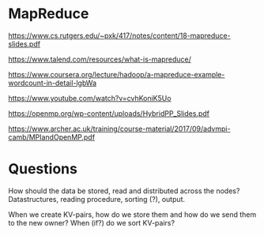 # MapReduce

https://www.cs.rutgers.edu/~pxk/417/notes/content/18-mapreduce-slides.pdf

https://www.talend.com/resources/what-is-mapreduce/

https://www.coursera.org/lecture/hadoop/a-mapreduce-example-wordcount-in-detail-lgbWa

https://www.youtube.com/watch?v=cvhKoniK5Uo

https://openmp.org/wp-content/uploads/HybridPP_Slides.pdf

https://www.archer.ac.uk/training/course-material/2017/09/advmpi-camb/MPIandOpenMP.pdf

# Questions

How should the data be stored, read and distributed across the nodes? Datastructures, reading procedure, sorting (?), output.

When we create KV-pairs, how do we store them and how do we send them to the new owner? When (if?) do we sort KV-pairs?
